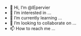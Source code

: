 - 👋 Hi, I’m @lEpervier
- 👀 I’m interested in ...
- 🌱 I’m currently learning ...
- 💞️ I’m looking to collaborate on ...
- 📫 How to reach me ...

<!---
lEpervier/lEpervier is a ✨ special ✨ repository because its `README.md` (this file) appears on your GitHub profile.
You can click the Preview link to take a look at your changes.
--->
